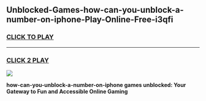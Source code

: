 
## Unblocked-Games-how-can-you-unblock-a-number-on-iphone-Play-Online-Free-i3qfi
<h3>
<a href="https://premium76.site?title=how-can-you-unblock-a-number-on-iphone&ref=26A">CLICK TO PLAY</a></h3>
<hr>

<h3>
<a href="https://premium76.site?title=how-can-you-unblock-a-number-on-iphone&ref=26A">CLICK 2 PLAY</a>
  
</h3>

<a href="https://premium76.site?title=how-can-you-unblock-a-number-on-iphone&ref=26A"><img src="https://clearcache.store/games.png"></a>


**how-can-you-unblock-a-number-on-iphone games unblocked: Your Gateway to Fun and Accessible Online Gaming**
